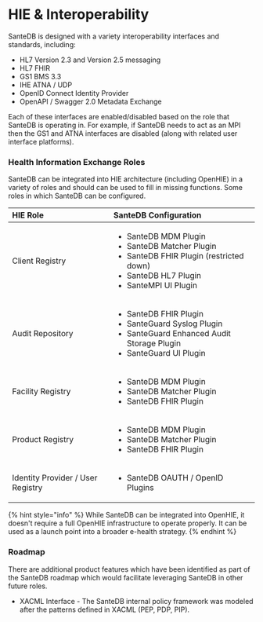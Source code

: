 # HIE & Interoperability

SanteDB is designed with a variety interoperability interfaces and standards, including:

* HL7 Version 2.3 and Version 2.5 messaging
* HL7 FHIR 
* GS1 BMS 3.3
* IHE ATNA / UDP
* OpenID Connect Identity Provider
* OpenAPI / Swagger 2.0 Metadata Exchange

Each of these interfaces are enabled/disabled based on the role that SanteDB is operating in. For example, if SanteDB needs to act as an MPI then the GS1 and ATNA interfaces are disabled \(along with related user interface platforms\).

### Health Information Exchange Roles

SanteDB can be integrated into HIE architecture \(including OpenHIE\) in a variety of roles and should can be used to fill in missing functions. Some roles in which SanteDB can be configured.

<table>
  <thead>
    <tr>
      <th style="text-align:left">HIE Role</th>
      <th style="text-align:left">SanteDB Configuration</th>
    </tr>
  </thead>
  <tbody>
    <tr>
      <td style="text-align:left">Client Registry</td>
      <td style="text-align:left">
        <ul>
          <li>SanteDB MDM Plugin</li>
          <li>SanteDB Matcher Plugin</li>
          <li>SanteDB FHIR Plugin (restricted down)</li>
          <li>SanteDB HL7 Plugin</li>
          <li>SanteMPI UI Plugin</li>
        </ul>
      </td>
    </tr>
    <tr>
      <td style="text-align:left">Audit Repository</td>
      <td style="text-align:left">
        <ul>
          <li>SanteDB FHIR Plugin</li>
          <li>SanteGuard Syslog Plugin</li>
          <li>SanteGuard Enhanced Audit Storage Plugin</li>
          <li>SanteGuard UI Plugin</li>
        </ul>
      </td>
    </tr>
    <tr>
      <td style="text-align:left">Facility Registry</td>
      <td style="text-align:left">
        <ul>
          <li>SanteDB MDM Plugin</li>
          <li>SanteDB Matcher Plugin</li>
          <li>SanteDB FHIR Plugin</li>
        </ul>
      </td>
    </tr>
    <tr>
      <td style="text-align:left">Product Registry</td>
      <td style="text-align:left">
        <ul>
          <li>SanteDB MDM Plugin</li>
          <li>SanteDB Matcher Plugin</li>
          <li>SanteDB FHIR Plugin</li>
        </ul>
      </td>
    </tr>
    <tr>
      <td style="text-align:left">Identity Provider / User Registry</td>
      <td style="text-align:left">
        <ul>
          <li>SanteDB OAUTH / OpenID Plugins</li>
        </ul>
      </td>
    </tr>
  </tbody>
</table>{% hint style="info" %}
While SanteDB can be integrated into OpenHIE, it doesn't require a full OpenHIE infrastructure to operate properly. It can be used as a launch point into a broader e-health strategy.
{% endhint %}

### Roadmap

There are additional product features which have been identified as part of the SanteDB roadmap which would facilitate leveraging SanteDB in other future roles.

* XACML Interface - The SanteDB internal policy framework was modeled after the patterns defined in XACML \(PEP, PDP, PIP\).

